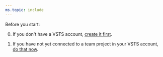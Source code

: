 ```yaml
---
ms.topic: include
---
```


Before you start:

0. If you don't have a VSTS account, [create it first](../../accounts/create-account-msa-or-work-student.md).

0. If you have not yet connected to a team project in your VSTS account, [do that now](../../user-guide/connect-team-projects.md).